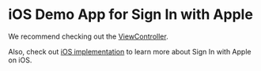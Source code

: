 # iOS Demo App for Sign In with Apple

We recommend checking out the [ViewController](./ViewController.swift).

Also, check out [iOS implementation](../../iOS.md) to learn more about Sign In with Apple on iOS.

